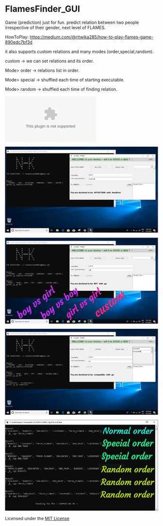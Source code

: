 # FlamesFinder_GUI
Game (prediction) just for fun.
predict relation between two people irrespective of their gender,
next level of FLAMES.

HowToPlay: https://medium.com/@ritwika285/how-to-play-flames-game-890edc7bf3d

it also supports custom relations and many modes (order,special,random).

custom -> we can set relations and its order.

Mode> order -> relations list in order.

Mode> special -> shuffled each time of starting executable.

Mode> random -> shuffled each time of finding relation.

![windows executable](flamesfinder_v0.0.exe)

![ScreenShot](ScreenShots/ScreenShot.png)

![OtherLists](ScreenShots/OtherLists.png)

![CustomList](ScreenShots/CustomList.png)

![Modes](ScreenShots/Modes.png)

Licensed under the [MIT License](LICENSE)
